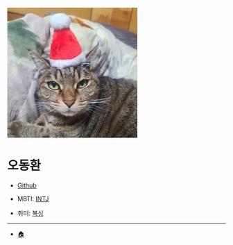 <img width="300px" height="300px" src="../img/oh.jpg"></img>

# 오동환

- [Github](https://github.com/iamodh)

- MBTI: [INTJ](https://www.16personalities.com/ko/%EC%84%B1%EA%B2%A9%EC%9C%A0%ED%98%95-intj)

- 취미: [복싱](../hobbies/boxing.md)

---

- [🏠](../README.md)
